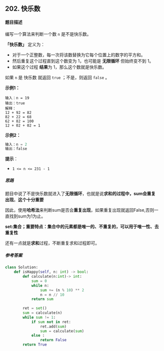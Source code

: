 ## 202. 快乐数

#### 题目描述

编写一个算法来判断一个数 `n` 是不是快乐数。

**「快乐数」** 定义为：

- 对于一个正整数，每一次将该数替换为它每个位置上的数字的平方和。
- 然后重复这个过程直到这个数变为 1，也可能是 **无限循环** 但始终变不到 1。
- 如果这个过程 **结果**为 1，那么这个数就是快乐数。

如果 `n` 是 快乐数 就返回 `true` ；不是，则返回 `false` 。

**示例1：**

```pyhton
输入：n = 19
输出：true
解释：
12 + 92 = 82
82 + 22 = 68
62 + 82 = 100
12 + 02 + 02 = 1
```

**示例2：**

```python
输入：n = 2
输出：false
```

**提示**：

- `1 <= n <= 231 - 1`

##### 思路

题目中说了不是快乐数就进入了**无限循环**，也就是说**求和的过程中，sum会重复出现**。**这个十分重要**

因此，使用**哈希法**来判断sum是否会**重复出现**，如果重复出现就返回False,否则一直找到sum为1为止。

**set:集合；重要特点：集合中的元素都是唯一的、不重复的，可以用于唯一性、去重复性**

还有一点就是**求和**过程，不断重复求和过程即可。

##### 参考答案

```python
class Solution:
    def isHappy(self, n: int) -> bool:
        def calculate(n:int)-> int:
            sum = 0
            while n:
                sum += (n % 10) ** 2
                n = n // 10
            return sum
        
        ret = set()
        sum = calculate(n)
        while sum != 1:
            if sum not in ret:
                ret.add(sum)
                sum = calculate(sum)
            else :
                return False
        return True
```

